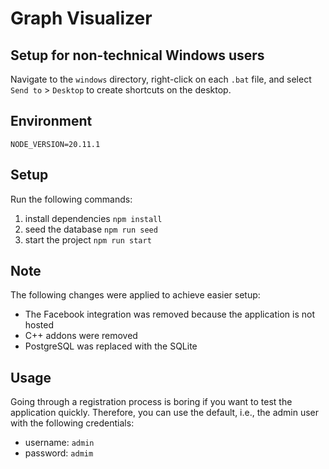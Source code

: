 # Graph Visualizer

## Setup for non-technical Windows users
Navigate to the `windows` directory, right-click on each `.bat` file, and select `Send to` > `Desktop` to create shortcuts on the desktop.

## Environment
```NODE_VERSION=20.11.1``` 

## Setup
Run the following commands:
1. install dependencies ```npm install```
2. seed the database ```npm run seed```
3. start the project ```npm run start```

## Note
The following changes were applied to achieve easier setup:
- The Facebook integration was removed because the application is not hosted
- C++ addons were removed
- PostgreSQL was replaced with the SQLite

## Usage
Going through a registration process is boring if you want to test the application quickly. Therefore, you can use the default, i.e., the admin user with the following credentials:
- username: `admin`
- password: `admim`

